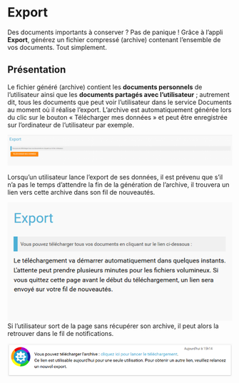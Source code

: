 # Export

Des documents importants à conserver ? Pas de panique ! Grâce à l’appli **Export**, générez un fichier compressé \(archive\) contenant l’ensemble de vos documents. Tout simplement.

## Présentation

Le fichier généré \(archive\) contient les **documents personnels** de l’utilisateur ainsi que les **documents partagés avec l’utilisateur** ; autrement dit, tous les documents que peut voir l’utilisateur dans le service Documents au moment où il réalise l’export. L’archive est automatiquement générée lors du clic sur le bouton « Télécharger mes données » et peut être enregistrée sur l’ordinateur de l’utilisateur par exemple.

![](.gitbook/assets/export-1024x140-2-1.png)

Lorsqu’un utilisateur lance l’export de ses données, il est prévenu que s’il n’a pas le temps d’attendre la fin de la génération de l’archive, il trouvera un lien vers cette archive dans son fil de nouveautés.

![](.gitbook/assets/export_avertissement-2-1.png)  
Si l’utilisateur sort de la page sans récupérer son archive, il peut alors la retrouver dans le fil de notifications.

![](.gitbook/assets/export_notif-1-1.png)


